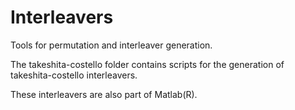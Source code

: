 # Interleavers
Tools for permutation and interleaver generation.

The takeshita-costello folder contains scripts
for the generation of takeshita-costello interleavers.

These interleavers are also part of Matlab(R).

